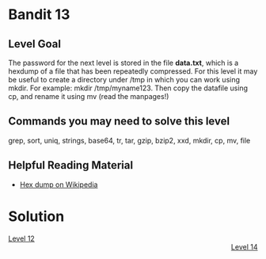 <html>
<h1>Bandit 13</h1>

<h2 id="level-goal">Level Goal</h2>
<p>The password for the next level is stored in the file <strong>data.txt</strong>,
which is a hexdump of a file that has been repeatedly compressed.
For this level it may be useful to create a directory under /tmp in
which you can work using mkdir. For example: mkdir /tmp/myname123.
Then copy the datafile using cp, and rename it using mv (read the
manpages!)</p>

<h2 id="commands-you-may-need-to-solve-this-level">Commands you may need to solve this level</h2>
<p>grep, sort, uniq, strings, base64, tr, tar, gzip, bzip2, xxd, mkdir,
cp, mv, file</p>

<h2 id="helpful-reading-material">Helpful Reading Material</h2>
<ul>
  <li><a href="https://en.wikipedia.org/wiki/Hex_dump">Hex dump on Wikipedia</a></li>
</ul>


<h1>Solution</h1>
<div style="text-align: left"><a href="bandit12.md">Level 12</a></div>
<div style="text-align: right"><a href="bandit14.md">Level 14</a></div>
</html>
